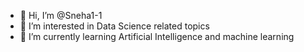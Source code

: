 - 👋 Hi, I’m @Sneha1-1
- 👀 I’m interested in Data Science related topics
- 🌱 I’m currently learning Artificial Intelligence and machine learning

<!---
Sneha1-1/Sneha1-1 is a ✨ special ✨ repository because its `README.md` (this file) appears on your GitHub profile.
You can click the Preview link to take a look at your changes.
--->
